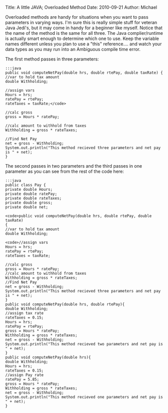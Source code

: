Title: A little JAVA; Overloaded Method
Date: 2010-09-21
Author: Michael


Overloaded methods are handy for situations when you want to pass
parameters in varying ways. I'm sure this is really simple stuff for
veteran Java Jedi's, but it may come in handy for a beginner like
myself. Notice that the name of the method is the same for all three.
The Java complier/runtime is actually smart enough to determine which
one to use. Keep the variable names different unless you plan to use a
"this" reference.... and watch your data types as you may run into an
Ambiguous compile time error.

The first method passes in three parameters:


	:::java
	public void computeNetPay(double hrs, double rtePay, double taxRate) {
	//var to hold tax amount
	double Withholding;

	//assign vars
	Hours = hrs;
	ratePay = rtePay;
	rateTaxes = taxRate;</code>

	//calc gross
	gross = Hours * ratePay;

	//calc amount to withhold from taxes
	Withholding = gross * rateTaxes;

	//Find Net Pay
	net = gross - Withholding;
	System.out.println("This method recieved three parameters and net pay is " + net);
	}




The second passes in two parameters and the third passes in one parameter as you can see from the rest of the code here:




	:::java
	public class Pay {
	private double Hours;
	private double ratePay;
	private double rateTaxes;
	private double gross;
	private double net;

	<code>public void computeNetPay(double hrs, double rtePay, double taxRate)
	{
	//var to hold tax amount
	double Withholding;

	<code>//assign vars
	Hours = hrs;
	ratePay = rtePay;
	rateTaxes = taxRate;

	//calc gross
	gross = Hours * ratePay;
	//calc amount to withhold from taxes
	Withholding = gross * rateTaxes;
	//Find Net Pay
	net = gross - Withholding;
	System.out.println("This method recieved three parameters and net pay is " + net);
	}
	public void computeNetPay(double hrs, double rtePay){
	double Withholding;
	//assign tax rate
	rateTaxes = 0.15;
	Hours = hrs;
	ratePay = rtePay;
	gross = Hours * ratePay;
	Withholding = gross * rateTaxes;
	net = gross - Withholding;
	System.out.println("This method recieved two parameters and net pay is " + net);
	}
	public void computeNetPay(double hrs){
	double Withholding;
	Hours = hrs;
	rateTaxes = 0.15;
	//assign Pay rate
	ratePay = 5.85;
	gross = Hours * ratePay;
	Withholding = gross * rateTaxes;
	net = gross - Withholding;
	System.out.println("This method recieved one parameters and net pay is " + net);
	}



